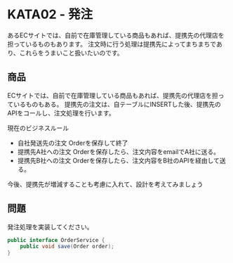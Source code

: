 # KATA02 - 発注

あるECサイトでは、自前で在庫管理している商品もあれば、提携先の代理店を担っているものもあります。
注文時に行う処理は提携先によってまちまちであり、これらをうまいこと扱いたいのです。

## 商品

ECサイトでは、自前で在庫管理している商品もあれば、提携先の代理店を担っているものもある。
提携先の注文は、自テーブルにINSERTした後、提携先のAPIをコールし、注文処理を行います。

現在のビジネスルール

- 自社発送先の注文   Orderを保存して終了
- 提携先A社への注文  Orderを保存したら、注文内容をemailでA社に送る。
- 提携先B社への注文  Orderを保存したら、注文内容をB社のAPIを経由して送る。

今後、提携先が増減することも考慮に入れて、設計を考えてみましょう

## 問題

発注処理を実装してください。

```java
public interface OrderService {
    public void save(Order order);
}
```
